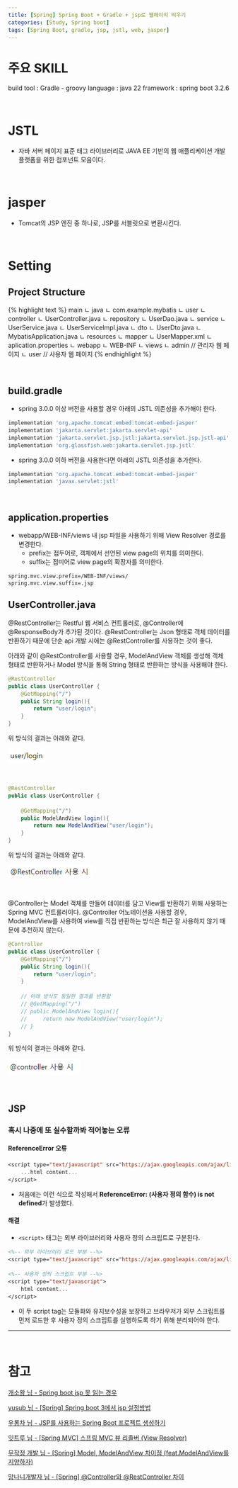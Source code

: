 ```yaml
---
title: [Spring] Spring Boot + Gradle + jsp로 웹페이지 띄우기
categories: [Study, Spring boot]
tags: [Spring Boot, gradle, jsp, jstl, web, jasper]
---
```


# 주요 SKILL
build tool : Gradle - groovy
language : java 22
framework : spring boot 3.2.6

<br/>

# JSTL

- 자바 서버 페이지 표준 태그 라이브러리로 JAVA EE 기반의 웹 애플리케이션 개발 플랫폼을 위한 컴포넌트 모음이다.

<br/>

# jasper

- Tomcat의 JSP 엔진 중 하나로, JSP를 서블릿으로 변환시킨다.

<br/>

# Setting

## Project Structure

{% highlight text %}
main
    ㄴ java
        ㄴ com.example.mybatis
            ㄴ user
                ㄴ controller
                    ㄴ UserController.java
                ㄴ repository
                    ㄴ UserDao.java
                ㄴ service
                    ㄴ UserService.java
                    ㄴ UserServiceImpl.java
                ㄴ dto
                    ㄴ UserDto.java
            ㄴ MybatisApplication.java
    ㄴ resources
        ㄴ mapper
            ㄴ UserMapper.xml
        ㄴ aplication.properties
    ㄴ webapp
        ㄴ WEB-INF
            ㄴ views
                ㄴ admin // 관리자 웹 페이지
                ㄴ user  // 사용자 웹 페이지
{% endhighlight %}

<br/>

## build.gradle

- spring 3.0.0 이상 버전을 사용할 경우 아래의 JSTL 의존성을 추가해야 한다.

```gradle
implementation 'org.apache.tomcat.embed:tomcat-embed-jasper'
implementation 'jakarta.servlet:jakarta.servlet-api'
implementation 'jakarta.servlet.jsp.jstl:jakarta.servlet.jsp.jstl-api'
implementation 'org.glassfish.web:jakarta.servlet.jsp.jstl'
```

- spring 3.0.0 이하 버전을 사용한다면 아래의 JSTL 의존성을 추가한다.

```gradle
implementation 'org.apache.tomcat.embed:tomcat-embed-jasper'
implementation 'javax.servlet:jstl'
```

<br/>

## application.properties

- webapp/WEB-INF/views 내 jsp 파일을 사용하기 위해 View Resolver 경로를 변경한다.
    - prefix는 접두어로, 객체에서 선언된 view page의 위치를 의미한다.
    - suffix는 접미어로 view page의 확장자를 의미한다.

```properties
spring.mvc.view.prefix=/WEB-INF/views/
spring.mvc.view.suffix=.jsp
```

## UserController.java

@RestController는 Restful 웹 서비스 컨트롤러로, @Controller에 @ResponseBody가 추가된 것이다. @RestController는 Json 형태로 객체 데이터를 반환하기 때문에 단순 api 개발 시에는 @RestController를 사용하는 것이 좋다.

아래와 같이 @RestController를 사용할 경우, ModelAndView 객체를 생성해 객체 형태로 반환하거나 Model 방식을 통해 String 형태로 반환하는 방식을 사용해야 한다.

```java
@RestController
public class UserController {
    @GetMapping("/")
    public String login(){
        return "user/login";
    }
}
```

위 방식의 결과는 아래와 같다.

![result](/assets/img/post_img/war_jsp/restP.png)

<br/>

```java
@RestController
public class UserController {

    @GetMapping("/")
    public ModelAndView login(){
        return new ModelAndView("user/login");
    }
}
```

위 방식의 결과는 아래와 같다.

![result](/assets/img/post_img/war_jsp/restc.png)

<br/>

@Controller는 Model 객체를 만들어 데이터를 담고 View를 반환하기 위해 사용하는 Spring MVC 컨트롤러이다. @Controller 어노테이션을 사용할 경우, ModelAndView를 사용하여 view를 직접 반환하는 방식은 최근 잘 사용하지 않기 때문에 추천하지 않는다.

```java
@Controller
public class UserController {
    @GetMapping("/")
    public String login(){
        return "user/login";
    }

    // 아래 방식도 동일한 결과를 반환함
    // @GetMapping("/")
    // public ModelAndView login(){
    //     return new ModelAndView("user/login");
    // }
}
```

위 방식의 결과는 아래와 같다.

![result](/assets/img/post_img/war_jsp/controller.png)


<br/>

## JSP

### 혹시 나중에 또 실수할까봐 적어놓는 오류

#### ReferenceError 오류

```jsp
<script type="text/javascript" src="https://ajax.googleapis.com/ajax/libs/jquery/1.7/jquery.js">
    ...html content...
</script>
```

- 처음에는 이런 식으로 작성해서 **ReferenceError: (사용자 정의 함수) is not defined**가 발생했다.

#### 해결

- `<script>` 태그는 외부 라이브러리와 사용자 정의 스크립트로 구분된다.

```jsp
<%-- 외부 라이브러리 로드 부분 --%>
<script type="text/javascript" src="https://ajax.googleapis.com/ajax/libs/jquery/1.7/jquery.js"></script>

<%-- 사용자 정의 스크립트 부분 --%>
<script type="text/javascript">
    html content...
</script>
```

- 이 두 script tag는 모듈화와 유지보수성을 보장하고 브라우저가 외부 스크립트를 먼저 로드한 후 사용자 정의 스크립트를 실행하도록 하기 위해 분리되어야 한다.

---

<br/>

# 참고

[개소왕 님 - Spring boot jsp 못 읽는 경우](https://dogcowking.tistory.com/326)

[yusub 님 - [Spring] Spring boot 3에서 jsp 설정방법](https://velog.io/@rhkdbtj/Spring-Spring-boot-3%EC%97%90%EC%84%9C-jsp-%EC%84%A4%EC%A0%95%EB%B0%A9%EB%B2%95)

[우롱차 님 - JSP를 사용하는 Spring Boot 프로젝트 생성하기](https://velog.io/@wooryung/JSP%EB%A5%BC-%EC%82%AC%EC%9A%A9%ED%95%98%EB%8A%94-Spring-Boot-%ED%94%84%EB%A1%9C%EC%A0%9D%ED%8A%B8-%EC%83%9D%EC%84%B1%ED%95%98%EA%B8%B0)

[잇트루 님 - [Spring MVC] 스프링 MVC 뷰 리졸버 (View Resolver)](https://ittrue.tistory.com/237)

[무작정 개발 님 - [Spring] Model, ModelAndView 차이점 (feat.ModelAndView를 지양하자)](https://backendcode.tistory.com/253)

[망나니개발자 님 - [Spring] @Controller와 @RestController 차이](https://mangkyu.tistory.com/49)